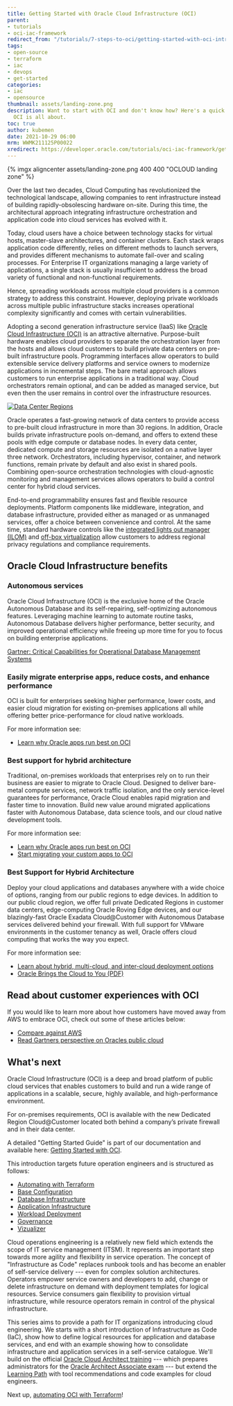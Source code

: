 ```yaml
---
title: Getting Started with Oracle Cloud Infrastructure (OCI)
parent:
- tutorials
- oci-iac-framework
redirect_from: "/tutorials/7-steps-to-oci/getting-started-with-oci-intro"
tags:
- open-source
- terraform
- iac
- devops
- get-started
categories:
- iac
- opensource
thumbnail: assets/landing-zone.png
description: Want to start with OCI and don't know how? Here's a quick look at what
  OCI is all about.
toc: true
author: kubemen
date: 2021-10-29 06:00
mrm: WWMK211125P00022
xredirect: https://developer.oracle.com/tutorials/oci-iac-framework/getting-started-with-oci-intro/
---
```

{% imgx aligncenter assets/landing-zone.png 400 400 "OCLOUD landing zone" %}

Over the last two decades, Cloud Computing has revolutionized the technological landscape, allowing companies to rent infrastructure instead of building rapidly-obsolescing hardware on-site. During this time, the architectural approach integrating infrastructure orchestration and application code into cloud services has evolved with it.

Today, cloud users have a choice between technology stacks for virtual hosts, master-slave architectures, and container clusters. Each stack wraps application code differently, relies on different methods to launch servers, and provides different mechanisms to automate fail-over and scaling processes. For Enterprise IT organizations managing a large variety of applications, a single stack is usually insufficient to address the broad variety of functional and non-functional requirements.

Hence, spreading workloads across multiple cloud providers is a common strategy to address this constraint. However, deploying private workloads across multiple public infrastructure stacks increases operational complexity significantly and comes with certain vulnerabilities.

Adopting a second generation infrastructure service (IaaS) like [Oracle Cloud Infrastructure (OCI)][oci_cloud] is an attractive alternative. Purpose-built hardware enables cloud providers to separate the orchestration layer from the hosts and allows cloud customers to build private data centers on pre-built infrastructure pools. Programming interfaces allow operators to build extensible service delivery platforms and service owners to modernize applications in incremental steps. The bare metal approach allows customers to run enterprise applications in a traditional way. Cloud orchestrators remain optional, and can be added as managed service, but even then the user remains in control over the infrastructure resources.

[![Data Center Regions](https://www.oracle.com/a/ocom/img/rc24-oci-region-map.png)][oci_regionmap]

Oracle operates a fast-growing network of data centers to provide access to pre-built cloud infrastructure in more than 30 regions. In addition, Oracle builds private infrastructure pools on-demand, and offers to extend these pools with edge compute or database nodes. In every data center, dedicated compute and storage resources are isolated on a native layer three network. Orchestrators, including hypervisor, container, and network functions, remain private by default and also exist in shared pools. Combining open-source orchestration technologies with cloud-agnostic monitoring and management services allows operators to build a control center for hybrid cloud services.

End-to-end programmability ensures fast and flexible resource deployments. Platform components like middleware, integration, and database infrastructure, provided either as managed or as unmanaged services, offer a choice between convenience and control. At the same time, standard hardware controls like the [integrated lights out manager (ILOM)][oci_ilom] and [off-box virtualization][oci_offbox] allow customers to address regional privacy regulations and compliance requirements.

## Oracle Cloud Infrastructure benefits

### Autonomous services

Oracle Cloud Infrastructure (OCI) is the exclusive home of the Oracle Autonomous Database and its self-repairing, self-optimizing autonomous features. Leveraging machine learning to automate routine tasks, Autonomous Database delivers higher performance, better security, and improved operational efficiency while freeing up more time for you to focus on building enterprise applications.

[Gartner: Critical Capabilities for Operational Database Management Systems]

### Easily migrate enterprise apps, reduce costs, and enhance performance

OCI is built for enterprises seeking higher performance, lower costs, and easier cloud migration for existing on-premises applications all while offering better price-performance for cloud native workloads.  

For more information see:

- [Learn why Oracle apps run best on OCI](https://www.oracle.com/cloud/migrate-applications-to-oracle-cloud/)

### Best support for hybrid architecture

Traditional, on-premises workloads that enterprises rely on to run their business are easier to migrate to Oracle Cloud. Designed to deliver bare-metal compute services, network traffic isolation, and the only service-level guarantees for performance, Oracle Cloud enables rapid migration and faster time to innovation. Build new value around migrated applications faster with Autonomous Database, data science tools, and our cloud native development tools.

For more information see:

- [Learn why Oracle apps run best on OCI](https://www.oracle.com/cloud/migrate-applications-to-oracle-cloud/)
- [Start migrating your custom apps to OCI](https://www.oracle.com/cloud/migrate-custom-applications-to-cloud/)

### Best Support for Hybrid Architecture

Deploy your cloud applications and databases anywhere with a wide choice of options, ranging from our public regions to edge devices. In addition to our public cloud region, we offer full private Dedicated Regions in customer data centers, edge-computing Oracle Roving Edge devices, and our blazingly-fast Oracle Exadata Cloud@Customer with Autonomous Database services delivered behind your firewall. With full support for VMware environments in the customer tenancy as well, Oracle offers cloud computing that works the way you expect.

For more information see:

- [Learn about hybrid, multi-cloud, and inter-cloud deployment options](https://www.oracle.com/cloud/cloud-deployment-models/)
- [Oracle Brings the Cloud to You (PDF)](https://www.oracle.com/a/ocom/docs/engineered-systems/exadata/idc-adb-on-exac-at-cloud.pdf)

## Read about customer experiences with OCI

If you would like to learn more about how customers have moved away from AWS to embrace OCI, check out some of these articles below:  

- [Compare against AWS]
- [Read Gartners perspective on Oracles public cloud]

## What's next

Oracle Cloud Infrastructure (OCI) is a deep and broad platform of public cloud services that enables customers to build and run a wide range of applications in a scalable, secure, highly available, and high-performance environment.

For on-premises requirements, OCI is available with the new Dedicated Region Cloud@Customer located both behind a company’s private firewall and in their data center.

A detailed "Getting Started Guide" is part of our documentation and available here: [Getting Started with OCI][oci_intro].

This introduction targets future operation engineers and is structured as follows:

- [Automating with Terraform][provider]
- [Base Configuration][base]
- [Database Infrastructure][db-infra]
- [Application Infrastructure][app-infra]
- [Workload Deployment][workload]
- [Governance][governance]
- [Vizualizer][vizualize]

Cloud operations engineering is a relatively new field which extends the scope of IT service management (ITSM). It represents an important step towards more agility and flexibility in service operation. The concept of "Infrastructure as Code" replaces runbook tools and has become an enabler of self-service delivery --- even for complex solution architectures. Operators empower service owners and developers to add, change or delete infrastructure on demand with deployment templates for logical resources. Service consumers gain flexibility to provision virtual infrastructure, while resource operators remain in control of the physical infrastructure.

This series aims to provide a path for IT organizations introducing cloud engineering. We starts with a short introduction of Infrastructure as Code (IaC), show how to define logical resources for application and database services, and end with an example showing how to consolidate infrastructure and application services in a self-service catalogue. We'll build on the official [Oracle Cloud Architect training][oci_training] --- which prepares administrators for the [Oracle Architect Associate exam][oci_certification] --- but extend the [Learning Path][oci_learning] with tool recommendations and code examples for cloud engineers.

Next up, [automating OCI with Terraform][provider]!

<!--- Links -->
[home]:       index
[intro]:      getting-started-with-oci-intro.md
[provider]:   getting-started-with-oci-step-1-provider
[base]:       getting-started-with-oci-step-2-base
[db-infra]:   getting-started-with-oci-step-3-database-infrastructure
[app-infra]:  getting-started-with-oci-step-4-app-infrastructure
[workload]:   getting-started-with-oci-step-5-workload-deployment
[governance]: getting-started-with-oci-step-6-governance
[vizualize]:  step7-vizualize

[oci_certification]: https://www.oracle.com/cloud/iaas/training/architect-associate.html
[oci_cli]:           https://docs.oracle.com/en-us/iaas/tools/oci-cli/latest/oci_cli_docs/
[oci_cloud]:         https://www.oracle.com/cloud/
[oci_cloudshell]:    https://docs.cloud.oracle.com/en-us/iaas/Content/API/Concepts/cloudshellintro.htm
[oci_data]:          https://registry.terraform.io/providers/hashicorp/oci/latest/docs
[oci_sdk]:           https://docs.cloud.oracle.com/en-us/iaas/Content/API/SDKDocs/terraform.htm
[oci_freetier]:      http://signup.oraclecloud.com/
[oci_global]:        https://www.oracle.com/cloud/architecture-and-regions.html
[oci_learn]:         https://learn.oracle.com/ols/user-portal
[oci_learning]:      https://learn.oracle.com/ols/learning-path/become-oci-architect-associate/35644/75658
[oci_homeregion]:    https://docs.cloud.oracle.com/en-us/iaas/Content/Identity/Tasks/managingregions.htm
[oci_identifier]:    https://docs.cloud.oracle.com/en-us/iaas/Content/General/Concepts/regions.htm
[oci_identity]:      https://registry.terraform.io/providers/hashicorp/oci/latest/docs/data-sources/identity_availability_domains
[oci_ilom]:          https://www.oracle.com/servers/technologies/integrated-lights-out-manager.html
[oci_offbox]:        https://blogs.oracle.com/cloud-infrastructure/first-principles-l2-network-virtualization-for-lift-and-shift
[oci_provider]:      https://github.com/terraform-providers/terraform-provider-oci
[oci_region]:        https://registry.terraform.io/providers/hashicorp/oci/latest/docs/data-sources/identity_regions
[oci_regions]:       https://www.oracle.com/cloud/data-regions.html
[oci_regionmap]:     https://www.oracle.com/cloud/architecture-and-regions.html
[oci_sdk]:           https://docs.cloud.oracle.com/en-us/iaas/Content/API/SDKDocs/terraform.htm
[oci_tenancy]:       https://docs.oracle.com/en-us/iaas/Content/GSG/Concepts/settinguptenancy.htm
[oci_training]:      https://www.oracle.com/cloud/iaas/training/
[oci_intro]:         https://docs.oracle.com/en-us/iaas/Content/GSG/Concepts/baremetalintro.htm

[tf_doc]: https://registry.terraform.io/providers/hashicorp/oci/latest/docs
[cli_doc]: https://docs.cloud.oracle.com/en-us/iaas/tools/oci-cli/latest/oci_cli_docs/
[iam_doc]: https://docs.cloud.oracle.com/en-us/iaas/Content/Identity/Concepts/overview.htm
[network_doc]: https://docs.cloud.oracle.com/en-us/iaas/Content/Network/Concepts/overview.htm
[compute_doc]: https://docs.cloud.oracle.com/en-us/iaas/Content/Compute/Concepts/computeoverview.htm#Overview_of_the_Compute_Service
[storage_doc]: https://docs.cloud.oracle.com/en-us/iaas/Content/Object/Concepts/objectstorageoverview.htm
[database_doc]: https://docs.cloud.oracle.com/en-us/iaas/Content/Database/Concepts/databaseoverview.htm

[iam_video]: https://www.youtube.com/playlist?list=PLKCk3OyNwIzuuA-wq2rVuxUE13rPTvzQZ
[network_video]: https://www.youtube.com/playlist?list=PLKCk3OyNwIzvHm2E-cGrmoMes-VwanT3P
[compute_video]: https://www.youtube.com/playlist?list=PLKCk3OyNwIzsAjIaUaVsKdXcfBOy6LASv
[storage_video]: https://www.youtube.com/playlist?list=PLKCk3OyNwIzu7zNtt_w1dXFOUbAjheMeo
[database_video]: https://www.youtube.com/watch?v=F4-sxIsnbKI&list=PLKCk3OyNwIzsfuB9kj1CTPavjgByJBXGK

[jmespath_site]: https://jmespath.org/tutorial.html
[jq_site]: https://stedolan.github.io/jq/
[jq_play]: https://jqplay.org/
[json_validate]: https://jsonlint.com/

[vsc_site]: https://code.visualstudio.com/

[terraform]: https://www.terraform.io/
[tf_examples]: https://github.com/terraform-providers/terraform-provider-oci/tree/master/examples
[tf_lint]: https://www.hashicorp.com/blog/announcing-the-terraform-visual-studio-code-extension-v2-0-0

[oci_regions]: https://www.oracle.com/cloud/data-regions.html

[Gartner: Critical Capabilities for Operational Database Management Systems]: https://www.oracle.com/database/gartner-dbms.html

[Compare against AWS]: https://www.oracle.com/cloud/economics/ 
[Read Gartners perspective on Oracles public cloud]: https://www.oracle.com/cloud/gartner-oci.html
